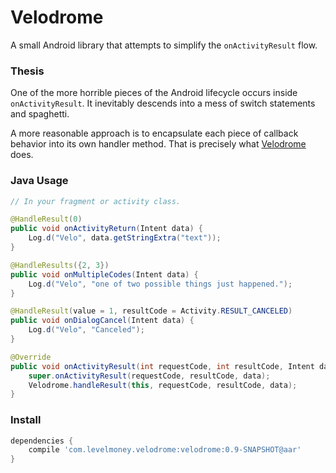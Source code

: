 # Velodrome
A small Android library that attempts to simplify the `onActivityResult` flow.

### Thesis
One of the more horrible pieces of the Android lifecycle occurs inside `onActivityResult`. It inevitably descends into a mess of switch statements and spaghetti.

A more reasonable approach is to encapsulate each piece of callback behavior into its own handler method. That is precisely what [Velodrome](http://en.wikipedia.org/wiki/Velodrome) does.

### Java Usage

```java
// In your fragment or activity class.

@HandleResult(0)
public void onActivityReturn(Intent data) {
    Log.d("Velo", data.getStringExtra("text"));
}

@HandleResults({2, 3})
public void onMultipleCodes(Intent data) {
    Log.d("Velo", "one of two possible things just happened.");
}

@HandleResult(value = 1, resultCode = Activity.RESULT_CANCELED)
public void onDialogCancel(Intent data) {
    Log.d("Velo", "Canceled");
}

@Override
public void onActivityResult(int requestCode, int resultCode, Intent data) {
    super.onActivityResult(requestCode, resultCode, data);
    Velodrome.handleResult(this, requestCode, resultCode, data);
}
```

### Install
```gradle
dependencies {
    compile 'com.levelmoney.velodrome:velodrome:0.9-SNAPSHOT@aar'
}
```
